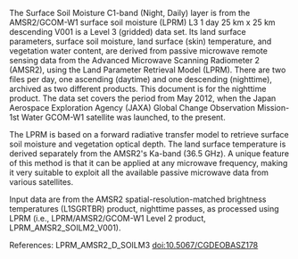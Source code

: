The Surface Soil Moisture C1-band (Night, Daily) layer is from the AMSR2/GCOM-W1 surface soil moisture (LPRM) L3 1 day 25 km x 25 km descending V001 is a Level 3 (gridded) data set. Its land surface parameters, surface soil moisture, land surface (skin) temperature, and vegetation water content, are derived from passive microwave remote sensing data from the Advanced Microwave Scanning Radiometer 2 (AMSR2), using the Land Parameter Retrieval Model (LPRM). There are two files per day, one ascending (daytime) and one descending (nighttime), archived as two different products. This document is for the nighttime product. The data set covers the period from May 2012, when the Japan Aerospace Exploration Agency (JAXA) Global Change Observation Mission-1st Water GCOM-W1 satellite was launched, to the present.

The LPRM is based on a forward radiative transfer model to retrieve surface soil moisture and vegetation optical depth. The land surface temperature is derived separately from the AMSR2's Ka-band (36.5 GHz). A unique feature of this method is that it can be applied at any microwave frequency, making it very suitable to exploit all the available passive microwave data from various satellites.

Input data are from the AMSR2 spatial-resolution-matched brightness temperatures (L1SGRTBR) product, nighttime passes, as processed using LPRM (i.e., LPRM/AMSR2/GCOM-W1 Level 2 product, LPRM_AMSR2_SOILM2_V001).

References: LPRM_AMSR2_D_SOILM3 [doi:10.5067/CGDEOBASZ178](https://doi.org/10.5067/CGDEOBASZ178)
